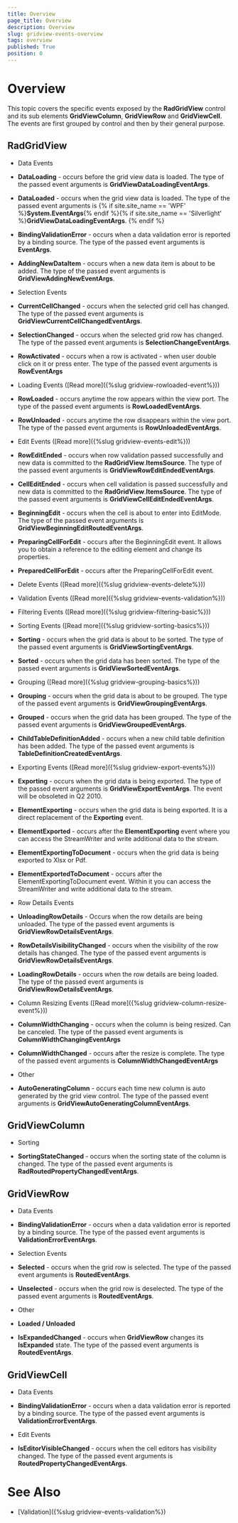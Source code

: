 ```yaml
---
title: Overview
page_title: Overview
description: Overview
slug: gridview-events-overview
tags: overview
published: True
position: 0
---
```


# Overview


This topic covers the specific events exposed by the __RadGridView__ control and its sub elements __GridViewColumn__, __GridViewRow__ and __GridViewCell__. The events are first grouped by control and then by their general purpose.

## RadGridView


* Data Events
            

* __DataLoading__ - occurs before the grid view data is loaded. The type of the passed event arguments is __GridViewDataLoadingEventArgs__.
              

* __DataLoaded__ - occurs when the grid view data is loaded. The type of the passed event arguments is
{% if site.site_name == 'WPF' %}__System.EventArgs__{% endif %}{% if site.site_name == 'Silverlight' %}__GridViewDataLoadingEventArgs__.
{% endif %}

* __BindingValidationError__ - occurs when a data validation error is reported by a binding source. The type of the passed event arguments is __EventArgs__.
              

* __AddingNewDataItem__ - occurs when a new data item is about to be added. The type of the passed event arguments is __GridViewAddingNewEventArgs__.
              

* Selection Events
            

* __CurrentCellChanged__ - occurs when the selected grid cell has changed. The type of the passed event arguments is __GridViewCurrentCellChangedEventArgs__.
              

* __SelectionChanged__ - occurs when the selected grid row has changed. The type of the passed event arguments is __SelectionChangeEventArgs__.
              

* __RowActivated__ - occurs when a row is activated - when user double click on it or press enter. The type of the passed event arguments is __RowEventArgs__

* Loading Events ([Read more]({%slug gridview-rowloaded-event%}))
              

* __RowLoaded__ - occurs anytime the row appears within the view port. The type of the passed event arguments is __RowLoadedEventArgs__.
                

* __RowUnloaded__ - occurs anytime the row disappears within the view port. The type of the passed event arguments is __RowUnloadedEventArgs__.
                

* Edit Events ([Read more]({%slug gridview-events-edit%}))
          

* __RowEditEnded__ - occurs when row validation passed successfully and new data is committed to the __RadGridView__.__ItemsSource__. The type of the passed event arguments is __GridViewRowEditEndedEventArgs__.
            

* __CellEditEnded__ - occurs when cell validation is passed successfully and new data is committed to the __RadGridView__.__ItemsSource__. The type of the passed event arguments is __GridViewCellEditEndedEventArgs__.
            

* __BeginningEdit__ - occurs when the cell is about to enter into EditMode. The type of the passed event arguments is __GridViewBeginningEditRoutedEventArgs__.
            

* __PreparingCellForEdit__ - occurs after the BeginningEdit event. It allows you to obtain a reference to the editing element and change its properties.
            

* __PreparedCellForEdit__ - occurs after the PreparingCellForEdit event.
            

* Delete Events ([Read more]({%slug gridview-events-delete%}))
          

* Validation Events ([Read more]({%slug gridview-events-validation%}))
        

* Filtering Events ([Read more]({%slug gridview-filtering-basic%}))
        

* Sorting Events ([Read more]({%slug gridview-sorting-basics%}))
        

* __Sorting__ - occurs when the grid data is about to be sorted. The type of the passed event arguments is __GridViewSortingEventArgs__.
          

* __Sorted__ - occurs when the grid data has been sorted. The type of the passed event arguments is __GridViewSortedEventArgs__.
          

* Grouping ([Read more]({%slug gridview-grouping-basics%}))
           

* __Grouping__ - occurs when the grid data is about to be grouped. The type of the passed event arguments is __GridViewGroupingEventArgs__.

* __Grouped__ - occurs when the grid data has been grouped. The type of the passed event arguments is __GridViewGroupedEventArgs__.

* __ChildTableDefinitionAdded__ - occurs when a new child table definition has been added. The type of the passed event arguments is __TableDefinitionCreatedEventArgs__.

* Exporting Events ([Read more]({%slug gridview-export-events%}))
        

* __Exporting__ - occurs when the grid data is being exported. The type of the passed event arguments is __GridViewExportEventArgs__. The event will be obsoleted in Q2 2010.
          

* __ElementExporting__ - occurs when the grid data is being exported. It is a direct replacement of the __Exporting__ event.
          

* __ElementExported__ - occurs after the __ElementExporting__ event where you can access the StreamWriter and write additional data to the stream.

* __ElementExportingToDocument__ - occurs when the grid data is being exported to Xlsx or Pdf.

* __ElementExportedToDocument__ - occurs after the ElementExportingToDocument event. Within it you can access the StreamWriter and write additional data to the stream.
          

* Row Details Events
        

* __UnloadingRowDetails__ - Occurs when the row details are being unloaded. The type of the passed event arguments is __GridViewRowDetailsEventArgs__.
          

* __RowDetailsVisibilityChanged__ - occurs when the visibility of the row details has changed. The type of the passed event arguments is __GridViewRowDetailsEventArgs__.
          

* __LoadingRowDetails__ - occurs when the row details are being loaded. The type of the passed event arguments is __GridViewRowDetailsEventArgs__.
          

* Column Resizing Events ([Read more]({%slug gridview-column-resize-event%}))
        

* __ColumnWidthChanging__ - occurs when the column is being resized. Can be canceled. The type of the passed event arguments is __ColumnWidthChangingEventArgs__

* __ColumnWidthChanged__ - occurs after the resize is complete. The type of the passed event arguments is __ColumnWidthChangedEventArgs__

* Other
      

* __AutoGeneratingColumn__ - occurs each time new column is auto generated by the grid view control. The type of the passed event arguments is __GridViewAutoGeneratingColumnEventArgs__.
        

## GridViewColumn


* Sorting
          

* __SortingStateChanged__ - occurs when the sorting state of the column is changed. The type of the passed event arguments is __RadRoutedPropertyChangedEventArgs<SortingState>__.
            

## GridViewRow


* Data Events
          

* __BindingValidationError__ - occurs when a data validation error is reported by a binding source. The type of the passed event arguments is __ValidationErrorEventArgs__.
            

* Selection Events
          

* __Selected__ - occurs when the grid row is selected. The type of the passed event arguments is __RoutedEventArgs__.
            

* __Unselected__ - occurs when the grid row is deselected. The type of the passed event arguments is __RoutedEventArgs__.
            

* Other
          

* __Loaded / Unloaded__

* __IsExpandedChanged__ - occurs when __GridViewRow__ changes its __IsExpanded__ state. The type of the passed event arguments is __RoutedEventArgs__.
            

## GridViewCell


* Data Events
          

* __BindingValidationError__ - occurs when a data validation error is reported by a binding source. The type of the passed event arguments is __ValidationErrorEventArgs__.
            

* Edit Events
        

* __IsEditorVisibleChanged__ - occurs when the cell editors has visibility changed. The type of the passed event arguments is __RoutedPropertyChangedEventArgs<bool>__.
          

# See Also

 * [Validation]({%slug gridview-events-validation%})
